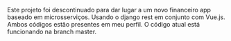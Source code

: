 Este projeto foi descontinuado para dar lugar a um novo financeiro app baseado em microsserviços. Usando o django rest em conjunto com Vue.js.
Ambos códigos estão presentes em meu perfil.
O código atual está funcionando na branch master.
